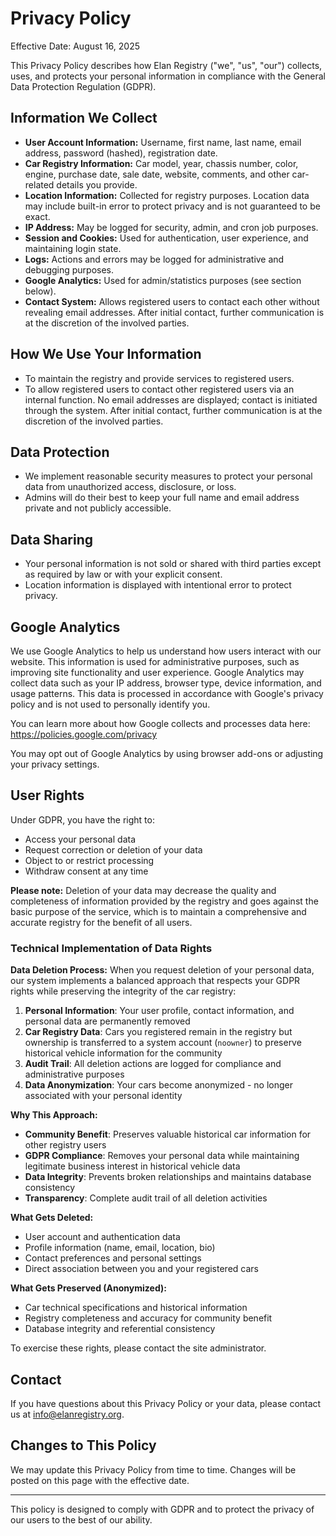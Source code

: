 # Privacy Policy

Effective Date: August 16, 2025

This Privacy Policy describes how Elan Registry ("we", "us", "our") collects, uses, and protects your personal information in compliance with the General Data Protection Regulation (GDPR).


## Information We Collect
- **User Account Information:** Username, first name, last name, email address, password (hashed), registration date.
- **Car Registry Information:** Car model, year, chassis number, color, engine, purchase date, sale date, website, comments, and other car-related details you provide.
- **Location Information:** Collected for registry purposes. Location data may include built-in error to protect privacy and is not guaranteed to be exact.
- **IP Address:** May be logged for security, admin, and cron job purposes.
- **Session and Cookies:** Used for authentication, user experience, and maintaining login state.
- **Logs:** Actions and errors may be logged for administrative and debugging purposes.
- **Google Analytics:** Used for admin/statistics purposes (see section below).
- **Contact System:** Allows registered users to contact each other without revealing email addresses. After initial contact, further communication is at the discretion of the involved parties.

## How We Use Your Information
- To maintain the registry and provide services to registered users.
- To allow registered users to contact other registered users via an internal function. No email addresses are displayed; contact is initiated through the system. After initial contact, further communication is at the discretion of the involved parties.

## Data Protection
- We implement reasonable security measures to protect your personal data from unauthorized access, disclosure, or loss.
- Admins will do their best to keep your full name and email address private and not publicly accessible.


## Data Sharing
- Your personal information is not sold or shared with third parties except as required by law or with your explicit consent.
- Location information is displayed with intentional error to protect privacy.

## Google Analytics
We use Google Analytics to help us understand how users interact with our website. This information is used for administrative purposes, such as improving site functionality and user experience. Google Analytics may collect data such as your IP address, browser type, device information, and usage patterns. This data is processed in accordance with Google's privacy policy and is not used to personally identify you.

You can learn more about how Google collects and processes data here: https://policies.google.com/privacy

You may opt out of Google Analytics by using browser add-ons or adjusting your privacy settings.

## User Rights

Under GDPR, you have the right to:
- Access your personal data
- Request correction or deletion of your data
- Object to or restrict processing
- Withdraw consent at any time

**Please note:** Deletion of your data may decrease the quality and completeness of information provided by the registry and goes against the basic purpose of the service, which is to maintain a comprehensive and accurate registry for the benefit of all users.

### Technical Implementation of Data Rights

**Data Deletion Process:**
When you request deletion of your personal data, our system implements a balanced approach that respects your GDPR rights while preserving the integrity of the car registry:

1. **Personal Information**: Your user profile, contact information, and personal data are permanently removed
2. **Car Registry Data**: Cars you registered remain in the registry but ownership is transferred to a system account (`noowner`) to preserve historical vehicle information for the community
3. **Audit Trail**: All deletion actions are logged for compliance and administrative purposes
4. **Data Anonymization**: Your cars become anonymized - no longer associated with your personal identity

**Why This Approach:**
- **Community Benefit**: Preserves valuable historical car information for other registry users
- **GDPR Compliance**: Removes your personal data while maintaining legitimate business interest in historical vehicle data
- **Data Integrity**: Prevents broken relationships and maintains database consistency
- **Transparency**: Complete audit trail of all deletion activities

**What Gets Deleted:**
- User account and authentication data
- Profile information (name, email, location, bio)
- Contact preferences and personal settings
- Direct association between you and your registered cars

**What Gets Preserved (Anonymized):**
- Car technical specifications and historical information
- Registry completeness and accuracy for community benefit
- Database integrity and referential consistency

To exercise these rights, please contact the site administrator.

## Contact
If you have questions about this Privacy Policy or your data, please contact us at info@elanregistry.org.

## Changes to This Policy
We may update this Privacy Policy from time to time. Changes will be posted on this page with the effective date.

---
This policy is designed to comply with GDPR and to protect the privacy of our users to the best of our ability.
